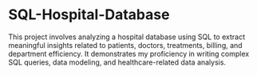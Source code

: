 # SQL-Hospital-Database
This project involves analyzing a hospital database using SQL to extract meaningful insights related to patients, doctors, treatments, billing, and department efficiency. It demonstrates my proficiency in writing complex SQL queries, data modeling, and healthcare-related data analysis.
